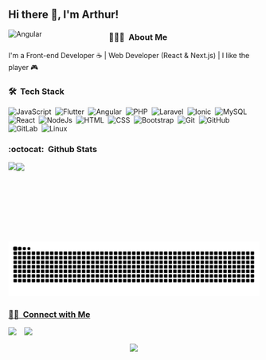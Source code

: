 <h2>Hi there 👋, I'm Arthur!</h2>

<!--
**arthurhorman/arthurhorman** is a ✨ _special_ ✨ repository because its `README.md` (this file) appears on your GitHub profile.

Here are some ideas to get you started:

- 🔭 I’m currently working on ...
- 🌱 I’m currently learning ...
- 👯 I’m looking to collaborate on ...
- 🤔 I’m looking for help with ...
- 💬 Ask me about ...
- 📫 How to reach me: ...
- 😄 Pronouns: ...
- ⚡ Fun fact: ...
-->
<img width="40%" align="left" alt="Angular" src="https://github.com/wallanpsantos/wallanpsantos/blob/output/pixel-hacker.gif"/>

### 👨🏻‍💻 &nbsp;About Me

I'm a Front-end Developer ☕ | Web Developer (React & Next.js) | I like the player  🎮

### 🛠 &nbsp;Tech Stack
![JavaScript](https://img.shields.io/badge/-Javascript-05122A?style=flat&logo=javascript)&nbsp;
![Flutter](https://img.shields.io/badge/-Flutter-05122A?style=flat&logo=flutter)&nbsp;
![Angular](https://img.shields.io/badge/-Ionic-05122A?style=flat&logo=ionic)&nbsp;
![PHP](https://img.shields.io/badge/-PHP-05122A?style=flat&logo=php)&nbsp;
![Laravel](https://img.shields.io/badge/-Laravel-05122A?style=flat&logo=laravel)&nbsp;
![Ionic](https://img.shields.io/badge/-Angular-05122A?style=flat&logo=angular)&nbsp;
![MySQL](https://img.shields.io/badge/-MySQL-05122A?style=flat&logo=mysql)&nbsp;
![React](https://img.shields.io/badge/-React-05122A?style=flat&logo=react)&nbsp;
![NodeJs](https://img.shields.io/badge/-NodeJs-05122A?style=flat&logo=nodedotjs)&nbsp;
![HTML](https://img.shields.io/badge/-HTML-05122A?style=flat&logo=HTML5)&nbsp;
![CSS](https://img.shields.io/badge/-CSS-05122A?style=flat&logo=CSS3&logoColor=1572B6)&nbsp;
![Bootstrap](https://img.shields.io/badge/-Bootstrap-05122A?style=flat&logo=bootstrap&logoColor=563D7C)&nbsp;
![Git](https://img.shields.io/badge/-Git-05122A?style=flat&logo=git)&nbsp;
![GitHub](https://img.shields.io/badge/-GitHub-05122A?style=flat&logo=github)&nbsp;
![GitLab](https://img.shields.io/badge/-GitLab-05122A?style=flat&logo=gitlab)&nbsp;
![Linux](https://img.shields.io/badge/-Linux-05122A?style=flat&logo=linux&logoColor=ffffff)&nbsp;
<!--
![Node.js](https://img.shields.io/badge/-Node.js-05122A?style=flat&logo=node.js)&nbsp;
-->

### :octocat: &nbsp;Github Stats

<div>
  <a href="https://github.com/ArthurHorman7">
  <img height="160em"  align="left" src="https://github-readme-stats.vercel.app/api?username=ArthurHorman7&show_icons=true&theme=dracula&include_all_commits=true&count_private=true"/>
  <img height="160em"  align="center" src="https://github-readme-stats.vercel.app/api/top-langs/?username=ArthurHorman7&&layout=compact&hide=shell&theme=dracula"/>
</div>
  
 ![Snake animation](https://github.com/wallanpsantos/wallanpsantos/blob/output/github-contribution-grid-snake.svg)
  
### 🤝🏻 &nbsp;Connect with Me

  <a href="https://www.linkedin.com/in/arthurhorman/" target="_blank"><img src="https://img.shields.io/badge/-LinkedIn-%230077B5?style=for-the-badge&logo=linkedin&logoColor=white" target="_blank"></a> &nbsp;&nbsp; <a href="https://www.instagram.com/arthurhorman/" target="_blank"><img src="https://img.shields.io/badge/-Instagram-%23E4405F?style=for-the-badge&logo=instagram&logoColor=white" target="_blank"></a> &nbsp;&nbsp;</a>   
   
<div align="center">
  
![](https://komarev.com/ghpvc/?username=arthurhorman&style=flat-square&label=Profile+Views&color=brightgreen)
  
</div>
